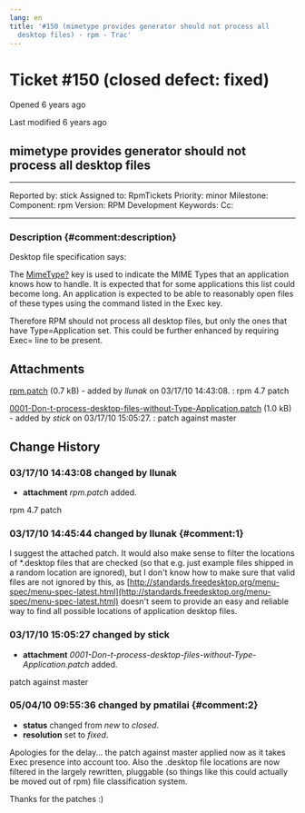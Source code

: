 ```yaml
---
lang: en
title: '#150 (mimetype provides generator should not process all
  desktop files) - rpm - Trac'
---
```


Ticket \#150 (closed defect: fixed)
===================================

Opened 6 years ago

Last modified 6 years ago

mimetype provides generator should not process all desktop files
----------------------------------------------------------------

  -------------- ------- -------------- -----------------
  Reported by:   stick   Assigned to:   RpmTickets
  Priority:      minor   Milestone:     
  Component:     rpm     Version:       RPM Development
  Keywords:              Cc:            
                                        
  -------------- ------- -------------- -----------------

### Description {#comment:description}

Desktop file specification says:

The [MimeType?](/MimeType) key is used to indicate the MIME Types that
an application knows how to handle. It is expected that for some
applications this list could become long. An application is expected to
be able to reasonably open files of these types using the command listed
in the Exec key.

Therefore RPM should not process all desktop files, but only the ones
that have Type=Application set. This could be further enhanced by
requiring Exec= line to be present.

Attachments
-----------

[rpm.patch](/attachment/ticket/150/rpm.patch "View attachment") (0.7 kB) - added by *llunak* on 03/17/10 14:43:08.
:   rpm 4.7 patch

[0001-Don-t-process-desktop-files-without-Type-Application.patch](/attachment/ticket/150/0001-Don-t-process-desktop-files-without-Type-Application.patch "View attachment") (1.0 kB) - added by *stick* on 03/17/10 15:05:27.
:   patch against master

Change History
--------------

### 03/17/10 14:43:08 changed by llunak

-   **attachment** *rpm.patch* added.

rpm 4.7 patch

### 03/17/10 14:45:44 changed by llunak {#comment:1}

I suggest the attached patch. It would also make sense to filter the
locations of \*.desktop files that are checked (so that e.g. just
example files shipped in a random location are ignored), but I don\'t
know how to make sure that valid files are not ignored by this, as
[http://standards.freedesktop.org/menu-spec/menu-spec-latest.html](http://standards.freedesktop.org/menu-spec/menu-spec-latest.html)
doesn\'t seem to provide an easy and reliable way to find all possible
locations of application desktop files.

### 03/17/10 15:05:27 changed by stick

-   **attachment**
    *0001-Don-t-process-desktop-files-without-Type-Application.patch*
    added.

patch against master

### 05/04/10 09:55:36 changed by pmatilai {#comment:2}

-   **status** changed from *new* to *closed*.
-   **resolution** set to *fixed*.

Apologies for the delay\... the patch against master applied now as it
takes Exec presence into account too. Also the .desktop file locations
are now filtered in the largely rewritten, pluggable (so things like
this could actually be moved out of rpm) file classification system.

Thanks for the patches :)
